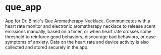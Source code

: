 # que_app

App for Dr. Bimle's Que Aromatherapy Necklace. Communicates with a heart rate monitor and electronic aromatherapy necklace to release scent emissions manually, based on a timer, or when heart rate crosses some threshold to reinforce good behaviors, discourage bad behaviors, or ease symptoms of anxiety. Data on the heart rate and device activity is also collected and stored securely in the app.


